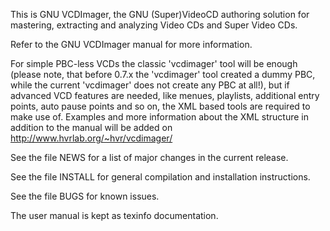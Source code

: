 This is GNU VCDImager, the GNU (Super)VideoCD authoring solution for
mastering, extracting and analyzing Video CDs and Super Video CDs.

Refer to the GNU VCDImager manual for more information.

For simple PBC-less VCDs the classic 'vcdimager' tool will be enough
(please note, that before 0.7.x the 'vcdimager' tool created a dummy PBC,
while the current 'vcdimager' does not create any PBC at all!),
but if advanced VCD features are needed, like menues, playlists,
additional entry points, auto pause points and so on, the XML based
tools are required to make use of. Examples and more information about
the XML structure in addition to the manual will be added on
http://www.hvrlab.org/~hvr/vcdimager/

See the file NEWS for a list of major changes in the current release.

See the file INSTALL for general compilation and installation
instructions.

See the file BUGS for known issues.

The user manual is kept as texinfo documentation.
